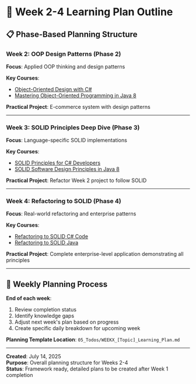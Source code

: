 # 🎯 **Week 2-4 Learning Plan Outline**

## 📋 **Phase-Based Planning Structure**

### **Week 2: OOP Design Patterns (Phase 2)**

**Focus**: Applied OOP thinking and design patterns

**Key Courses**:

- [Object-Oriented Design with C#](https://app.pluralsight.com/library/courses/c-sharp-10-object-oriented-design/table-of-contents)
- [Mastering Object-Oriented Programming in Java 8](https://app.pluralsight.com/library/courses/object-oriented-programming-java/table-of-contents)

**Practical Project**: E-commerce system with design patterns

---

### **Week 3: SOLID Principles Deep Dive (Phase 3)**

**Focus**: Language-specific SOLID implementations

**Key Courses**:

- [SOLID Principles for C# Developers](https://app.pluralsight.com/library/courses/csharp-solid-principles/table-of-contents)
- [SOLID Software Design Principles in Java 8](https://app.pluralsight.com/library/courses/solid-software-design-principles-java/table-of-contents)

**Practical Project**: Refactor Week 2 project to follow SOLID

---

### **Week 4: Refactoring to SOLID (Phase 4)**

**Focus**: Real-world refactoring and enterprise patterns

**Key Courses**:

- [Refactoring to SOLID C# Code](https://app.pluralsight.com/library/courses/refactoring-solid-c-sharp-code/table-of-contents)
- [Refactoring to SOLID Java](https://app.pluralsight.com/library/courses/java-se-17-refactoring-solid-code/table-of-contents)

**Practical Project**: Complete enterprise-level application demonstrating all principles

---

## 🔄 **Weekly Planning Process**

**End of each week**:

1. Review completion status
2. Identify knowledge gaps
3. Adjust next week's plan based on progress
4. Create specific daily breakdown for upcoming week

**Planning Template Location**: `05_Todos/WEEKX_[Topic]_Learning_Plan.md`

---

**Created**: July 14, 2025  
**Purpose**: Overall planning structure for Weeks 2-4  
**Status**: Framework ready, detailed plans to be created after Week 1 completion
